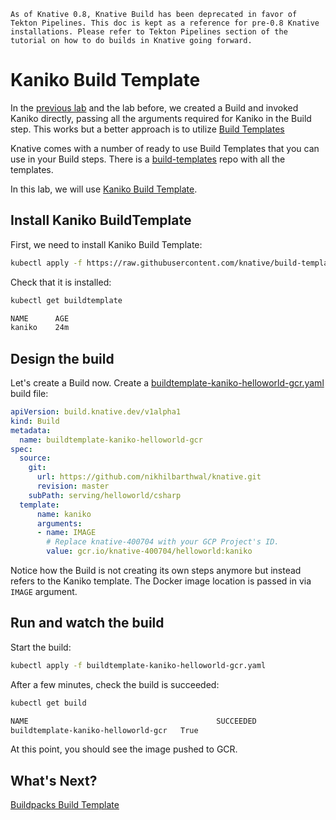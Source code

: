 ```
As of Knative 0.8, Knative Build has been deprecated in favor of Tekton Pipelines. This doc is kept as a reference for pre-0.8 Knative installations. Please refer to Tekton Pipelines section of the tutorial on how to do builds in Knative going forward.
```

# Kaniko Build Template

In the [previous lab](dockerbuild.md) and the lab before, we created a Build and invoked Kaniko directly, passing all the arguments required for Kaniko in the Build step. This works but a better approach is to utilize [Build Templates](https://knative.dev/docs/build/build-templates/)

Knative comes with a number of ready to use Build Templates that you can use in your Build steps. There is a [build-templates](https://github.com/knative/build-templates) repo with all the templates.

In this lab, we will use [Kaniko Build Template](https://github.com/knative/build-templates/tree/master/kaniko).

## Install Kaniko BuildTemplate

First, we need to install Kaniko Build Template:

```bash
kubectl apply -f https://raw.githubusercontent.com/knative/build-templates/master/kaniko/kaniko.yaml
```

Check that it is installed:

```bash
kubectl get buildtemplate

NAME      AGE
kaniko    24m
```

## Design the build

Let's create a Build now. Create a [buildtemplate-kaniko-helloworld-gcr.yaml](../build/deprecated/buildtemplate-kaniko-helloworld-gcr.yaml) build file:

```yaml
apiVersion: build.knative.dev/v1alpha1
kind: Build
metadata:
  name: buildtemplate-kaniko-helloworld-gcr
spec:
  source:
    git:
      url: https://github.com/nikhilbarthwal/knative.git
      revision: master
    subPath: serving/helloworld/csharp
  template:
      name: kaniko
      arguments:
      - name: IMAGE
        # Replace knative-400704 with your GCP Project's ID.
        value: gcr.io/knative-400704/helloworld:kaniko
```

Notice how the Build is not creating its own steps anymore but instead refers to the Kaniko template. The Docker image location is passed in via `IMAGE` argument.

## Run and watch the build

Start the build:

```bash
kubectl apply -f buildtemplate-kaniko-helloworld-gcr.yaml
```

After a few minutes, check the build is succeeded:

```bash
kubectl get build

NAME                                          SUCCEEDED
buildtemplate-kaniko-helloworld-gcr   True
```

At this point, you should see the image pushed to GCR.

## What's Next?

[Buildpacks Build Template](buildpacksbuildtemplate.md)
